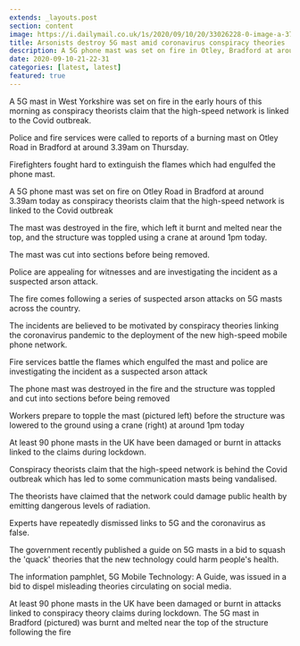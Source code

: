 ```yaml
---
extends: _layouts.post
section: content
image: https://i.dailymail.co.uk/1s/2020/09/10/20/33026228-0-image-a-37_1599767173145.jpg 
title: Arsonists destroy 5G mast amid coronavirus conspiracy theories 
description: A 5G phone mast was set on fire in Otley, Bradford at around 3.39am, Thursday. Police are investigating the burning as a suspected arson attack. Conspiracy theorists claim 5G network is behind Covid outbreak. 
date: 2020-09-10-21-22-31 
categories: [latest, latest] 
featured: true 
--- 
```

A 5G mast in West Yorkshire was set on fire in the early hours of this morning as conspiracy theorists claim that the high-speed network is linked to the Covid outbreak.

Police and fire services were called to reports of a burning mast on Otley Road in Bradford at around 3.39am on Thursday.  

Firefighters fought hard to extinguish the flames which had engulfed the phone mast. 

A 5G phone mast was set on fire on Otley Road in Bradford at around 3.39am today as conspiracy theorists claim that the high-speed network is linked to the Covid outbreak

The mast was destroyed in the fire, which left it burnt and melted near the top, and the structure was toppled using a crane at around 1pm today. 

The mast was cut into sections before being removed. 

Police are appealing for witnesses and are investigating the incident as a suspected arson attack. 

The fire comes following a series of suspected arson attacks on 5G masts across the country.

The incidents are believed to be motivated by conspiracy theories linking the coronavirus pandemic to the deployment of the new high-speed mobile phone network.

Fire services battle the flames which engulfed the mast and police are investigating the incident as a suspected arson attack

The phone mast was destroyed in the fire and the structure was toppled and cut into sections before being removed

Workers prepare to topple the mast (pictured left) before the structure was lowered to the ground using a crane (right) at around 1pm today

At least 90 phone masts in the UK have been damaged or burnt in attacks linked to the claims during lockdown.

Conspiracy theorists claim that the high-speed network is behind the Covid outbreak which has led to some communication masts being vandalised.

The theorists have claimed that the network could damage public health by emitting dangerous levels of radiation.  

Experts have repeatedly dismissed links to 5G and the coronavirus as false.   

The government recently published a guide on 5G masts in a bid to squash the 'quack' theories that the new technology could harm people's health. 

The information pamphlet, 5G Mobile Technology: A Guide, was issued in a bid to dispel misleading theories circulating on social media.

At least 90 phone masts in the UK have been damaged or burnt in attacks linked to conspiracy theory claims during lockdown. The 5G mast in Bradford (pictured) was burnt and melted near the top of the structure following the fire

